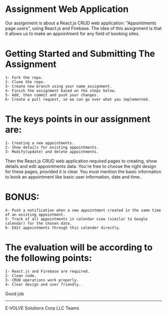 # Assignment Web Application

Our assignment is about a React.js CRUD web application: "Appointments page users", using React.js and Firebase.
The idea of this assignment is that it allows us to make an appointment for any field of booking sites.

# Getting Started and Submitting The Assignment
    1- Fork the repo.
    2- Clone the repo.
    3- Create new branch using your name_assignment.
    4- Finish the assignment based on the steps below.
    5- Add, then commit and push your changes.
    6- Create a pull request, so we can go over what you implemented.

# The keys points in our assignment are:
    1- Creating a new appointments.
    2- Show details for existing appointments.
    3- Modify(update) and delete appointments.

Then the React.js CRUD web application required pages to creating, show details and edit appointments data.
You're free to choose the right design for these pages, provided it is clear.
You must mention the basic information to book an appointment like basic user information, date and time..

# BONUS:
    4- Push a notification when a new appointment created in the same time of an existing appointment.
    5- Track of all appointments in calendar view (similar to Google calendar) for the chosen date.
    6- Edit appointments through this calender directly.

# The evaluation will be according to the following points:
    1- React.js and Firebase are required.
    2- Clean code.
    3- CRUD operations work properly.
    4- Clear design and user friendly.

Good job

-----------
E-VOLVE Solutions Corp LLC Teams
